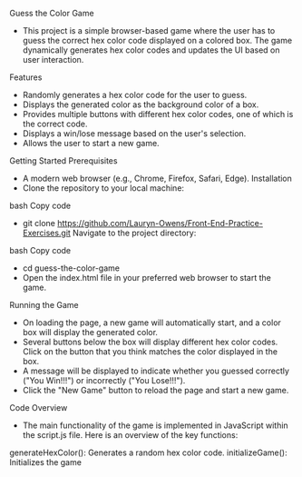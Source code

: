 Guess the Color Game
- This project is a simple browser-based game where the user has to guess the correct hex color code displayed on a colored box. The game dynamically generates hex color codes and updates the UI based on user interaction.

Features
- Randomly generates a hex color code for the user to guess.
- Displays the generated color as the background color of a box.
- Provides multiple buttons with different hex color codes, one of which is the correct code.
- Displays a win/lose message based on the user's selection.
- Allows the user to start a new game.

Getting Started
Prerequisites
- A modern web browser (e.g., Chrome, Firefox, Safari, Edge).
Installation
- Clone the repository to your local machine:

bash
Copy code
- git clone https://github.com/Lauryn-Owens/Front-End-Practice-Exercises.git
Navigate to the project directory:

bash
Copy code
- cd guess-the-color-game
- Open the index.html file in your preferred web browser to start the game.

Running the Game
- On loading the page, a new game will automatically start, and a color box will display the generated color.
- Several buttons below the box will display different hex color codes. Click on the button that you think matches the color displayed in the box.
- A message will be displayed to indicate whether you guessed correctly ("You Win!!!") or incorrectly ("You Lose!!!").
- Click the "New Game" button to reload the page and start a new game.

Code Overview
- The main functionality of the game is implemented in JavaScript within the script.js file. Here is an overview of the key functions:

generateHexColor(): Generates a random hex color code.
initializeGame(): Initializes the game
